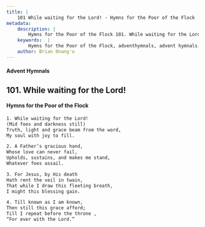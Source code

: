 ```yaml
---
title: |
    101 While waiting for the Lord! - Hymns for the Poor of the Flock
metadata:
    description: |
        Hymns for the Poor of the Flock 101. While waiting for the Lord!. While waiting for the Lord! (Mid foes and darkness still) Truth, light and grace beam from the word,  My soul with joy to fill. 
    keywords:  |
        Hymns for the Poor of the Flock, adventhymnals, advent hymnals, While waiting for the Lord!, While waiting for the Lord!, 
    author: Brian Onang'o
---
```


#### Advent Hymnals
## 101. While waiting for the Lord!
####  Hymns for the Poor of the Flock

```txt
1. While waiting for the Lord!
(Mid foes and darkness still)
Truth, light and grace beam from the word, 
My soul with joy to fill.

2. A Father’s gracious hand,
Whose love can never fail,
Upholds, sustains, and makes me stand, 
Whatever foes assail.

3. For Jesus, by His death
Hath rent the veil in twain,
That while I draw this fleeting breath,
I might this blessing gain.

4. Till known as I am known,
Then still this grace afford;
Till I repeat before the throne ,
“For ever with the Lord.”
```